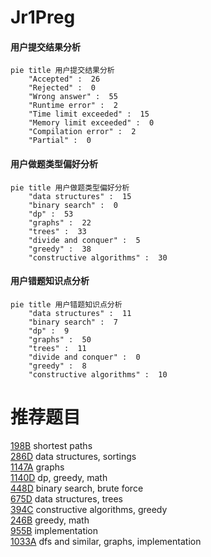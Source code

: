 # Jr1Preg

<!-- tabs:start -->



#### **用户提交结果分析**

```mermaid
pie title 用户提交结果分析
    "Accepted" :  26
    "Rejected" :  0
    "Wrong answer" :  55
    "Runtime error" :  2
    "Time limit exceeded" :  15
    "Memory limit exceeded" :  0
    "Compilation error" :  2
    "Partial" :  0
```

#### **用户做题类型偏好分析**

```mermaid
pie title 用户做题类型偏好分析
    "data structures" :  15
    "binary search" :  0
    "dp" :  53
    "graphs" :  22
    "trees" :  33
    "divide and conquer" :  5
    "greedy" :  38
    "constructive algorithms" :  30
```
#### **用户错题知识点分析**

```mermaid
pie title 用户错题知识点分析
    "data structures" :  11
    "binary search" :  7
    "dp" :  9
    "graphs" :  50
    "trees" :  11
    "divide and conquer" :  0
    "greedy" :  8
    "constructive algorithms" :  10
```



<!-- tabs:end -->
# 推荐题目
[198B](https://codeforces.com/contest/198/problem/B)		shortest paths		  
[286D](https://codeforces.com/contest/286/problem/D)		data structures,
                        sortings		  
[1147A](https://codeforces.com/contest/1147/problem/A)		graphs		  
[1140D](https://codeforces.com/contest/1140/problem/D)		dp,
                        greedy,
                        math		  
[448D](https://codeforces.com/contest/448/problem/D)		binary search,
                        brute force		  
[675D](https://codeforces.com/contest/675/problem/D)		data structures,
                        trees		  
[394C](https://codeforces.com/contest/394/problem/C)		constructive algorithms,
                        greedy		  
[246B](https://codeforces.com/contest/246/problem/B)		greedy,
                        math		  
[955B](https://codeforces.com/contest/955/problem/B)		implementation		  
[1033A](https://codeforces.com/contest/1033/problem/A)		dfs and similar,
                        graphs,
                        implementation		  
